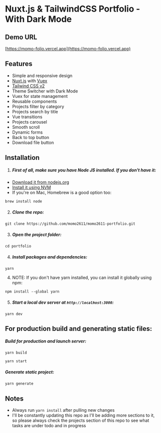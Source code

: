 # Nuxt.js & TailwindCSS Portfolio - With Dark Mode

## Demo URL

[https://momo-folio.vercel.app](https://momo-folio.vercel.app)

## Features

- Simple and responsive design
- [Nuxt.js](https://nuxtjs.org) with [Vuex](https://vuex.vuejs.org/)
- [Tailwind CSS v2](https://tailwindcss.com)
- Theme Switcher with Dark Mode
- Vuex for state management
- Reusable components
- Projects filter by category
- Projects search by title
- Vue transitions
- Projects carousel
- Smooth scroll
- Dynamic forms
- Back to top button
- Download file button

## Installation

1. ##### First of all, make sure you have Node JS installed. If you don't have it:

- [Download it from nodejs.org](https://nodejs.org)
- [Install it using NVM ](https://github.com/nvm-sh/nvm)
- If you're on Mac, Homebrew is a good option too:

```
brew install node
```

2. ##### Clone the repo:

```
git clone https://github.com/momo2611/momo2611-portfolio.git
```

3. ##### Open the project folder:

```
cd portfolio
```

4. ##### Install packages and dependencies:

```
yarn
```

4. NOTE: If you don't have yarn installed, you can install it globally using npm:

```
npm install --global yarn
```

5. ##### Start a local dev server at `http://localhost:3000`:

```
yarn dev
```

## For production build and generating static files:

##### Build for production and launch server:

```
yarn build
```

```
yarn start
```

##### Generate static project:

```
yarn generate
```

## Notes

- Always run `yarn install` after pulling new changes
- I'll be constantly updating this repo as I'll be adding more sections to it, so please always check the projects section of this repo to see what tasks are under todo and in progress
